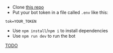 * Clone [this repo](https://github.com/TIMWarfare-Clan/football-bot)
* Put your bot token in a file called `.env` like this:
```
tok=YOUR_TOKEN
```
* Use `npm install`/`npm i` to install dependencies
* Use `npm run dev` to run the bot

[TODO](TODO.md)
